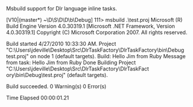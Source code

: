 Msbuild support for Dlr language inline tasks.

[V10|(master*) ~\D\S\D\D\b\Debug] 111> msbuild .\test.proj
Microsoft (R) Build Engine Version 4.0.30319.1
[Microsoft .NET Framework, Version 4.0.30319.1]
Copyright (C) Microsoft Corporation 2007. All rights reserved.

Build started 4/27/2010 10:33:30 AM.
Project "C:\Users\jdeville\Desktop\Src\DlrTaskFactory\DlrTaskFactory\bin\Debug\
test.proj" on node 1 (default targets).
Build:
  Hello Jim from Ruby
  Message from task: Hello Jim from Ruby
Done Building Project "C:\Users\jdeville\Desktop\Src\DlrTaskFactory\DlrTaskFact
ory\bin\Debug\test.proj" (default targets).


Build succeeded.
    0 Warning(s)
    0 Error(s)

Time Elapsed 00:00:01.21
